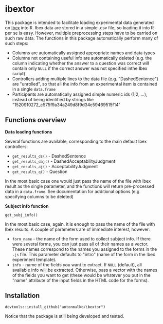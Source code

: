 # ibextor

This package is intended to facilitate loading experimental data generated on [Ibex](http://spellout.net/ibexfarm) into R. Ibex data are stored in a simple .csv file,
so loading it into R per se is easy. However, multiple preprocessing steps have to
be carried on such raw data. The functions in this package automatically perform
many of such steps:

+ Columns are automatically assigned appropriate names and data types
+ Columns not containing useful info are automatically deleted (e.g. the column 
indicating whether the answer to a question was correct will contain only `NULL` 
if the correct answer was not specified inthe Ibex script)
+ Controllers adding multiple lines to the data file (e.g. "DashedSentence") are
"unrolled", so that all the info from an experimental item is contained in a single
`data.frame`
+ Participants are automatically assigned simple numeric ids (1,2, ...), instead
of being identified by strings like "1520910272_c575f9a34a249d8f9d34c59469515f14"

## Functions overview

**Data loading functions**

Several functions are available, corresponding to the main default Ibex controllers:

+ `get_results_ds()` - DashedSentence
+ `get_results_daj()` - DashedAcceptabilityJudgment
+ `get_results_aj()` - AcceptabilityJudgment
+ `get_results_q()` - Question

In the most basic case one would just pass the name of the file with Ibex result 
as the single parameter, and the functions will return pre-processed data in a 
`data.frame`. See documentation for additional options (e.g. specifying columns
to be deleted)

**Subject info function**

`get_subj_info()`

In the most basic case, again, it is enough to pass the name of the file with
Ibex results. A couple of parameters are of immediate interest, however:

+ `form_name` - the name of the form used to collect subject info. If there were
several forms, you can just pass all of their names as a vector. These names correspond
to the names you assigned to the forms in the `.js` file. This parameter
defaults to "intro" (name of the form in the Ibex experiment template).
+ `info` - name of the fields you want to extract. If `NULL` (default), all
available info will be extracted. Otherwise, pass a vector with the names
of the fields you want to get (these would be whatever you  put in the 
"name" attribute of the input fields in the HTML code for the forms).

## Installation

`devtools::install_github("antonmalko/ibextor")`

Notice that the package is still being developed and tested.





